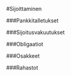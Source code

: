 #Sijoittaminen


###Pankkitalletukset

###Sijoitusvakuutukset

###Obligaatiot

###Osakkeet

###Rahastot
